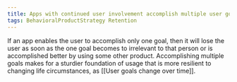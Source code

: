 ```yaml
---
title: Apps with continued user involvement accomplish multiple user goals
tags: BehavioralProductStrategy Retention
---
```

If an app enables the user to accomplish only one goal, then it will lose the user as soon as the one goal becomes to irrelevant to that person or is accomplished better by using some other product. Accomplishing multiple goals makes for a sturdier foundation of usage that is more resilient to changing life circumstances, as [[User goals change over time]].